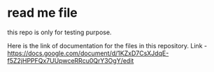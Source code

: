 # read me file
this repo is only for testing purpose.

Here is the link of documentation for the files in this repository.
Link - https://docs.google.com/document/d/1KZxD7CsXJdqE-f5Z2jHPPFQx7UUpwceRRcu0QrY3OgY/edit

